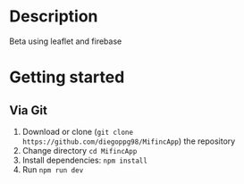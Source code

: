 

# Description

Beta using leaflet and firebase 

# Getting started

## Via Git

1. Download or clone (`git clone https://github.com/diegoppg98/MifincApp`) the repository
2. Change directory `cd MifincApp`
3. Install dependencies: `npm install`
4. Run `npm run dev`




